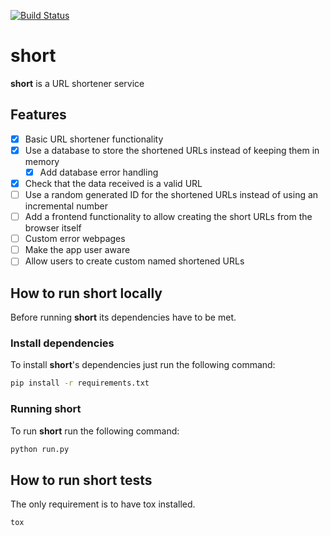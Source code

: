 [![Build Status](https://travis-ci.org/maitesin/short.svg?branch=master)](https://travis-ci.org/maitesin/short)

# short
**short** is a URL shortener service

## Features
- [x] Basic URL shortener functionality
- [x] Use a database to store the shortened URLs instead of keeping them in memory
    - [x] Add database error handling
- [x] Check that the data received is a valid URL
- [ ] Use a random generated ID for the shortened URLs instead of using an incremental number
- [ ] Add a frontend functionality to allow creating the short URLs from the browser itself
- [ ] Custom error webpages
- [ ] Make the app user aware
- [ ] Allow users to create custom named shortened URLs

## How to run short locally
Before running **short** its dependencies have to be met.
### Install dependencies
To install **short**'s dependencies just run the following command:
```bash
pip install -r requirements.txt
```
### Running short
To run **short** run the following command:
```bash
python run.py
```

## How to run short tests
The only requirement is to have tox installed.
```bash
tox
```
